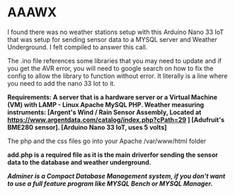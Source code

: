 # AAAWX
I found there was no weather stations setup with this Arduino Nano 33 IoT that was setup for sending sensor data to a MYSQL server and Weather Underground. 
I felt compiled to answer this call.

The .ino file references some libraries that you may need to update and if you get the AVR error, you will need to google search on how to fix the config to allow the library to function without error. It literally is a line where you need to add the nano 33 Iot to it.

**Requirements: A server that is a hardware server or a Virtual Machine (VM) with LAMP - Linux Apache MySQL PHP.
Weather measuring instruments:
[Argent's Wind / Rain Sensor Assembly, Located at https://www.argentdata.com/catalog/index.php?cPath=29   ]
[Adufruit's BME280 sensor].
[Arduino Nano 33 IoT, uses 5 volts]**

The php and the css files go into your Apache /var/www/html folder

**add.php is a required file as it is the main driverfor sending the sensor data to the database and weather underground.**

***Adminer is a Compact Database Management system, if you don't want to use a full feature program like MYSQL Bench or MYSQL Manager.***
